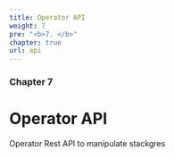 ```yaml
---
title: Operator API
weight: 7
pre: "<b>7. </b>"
chapter: true
url: api
---
```


### Chapter 7

# Operator API

Operator Rest API to manipulate stackgres

